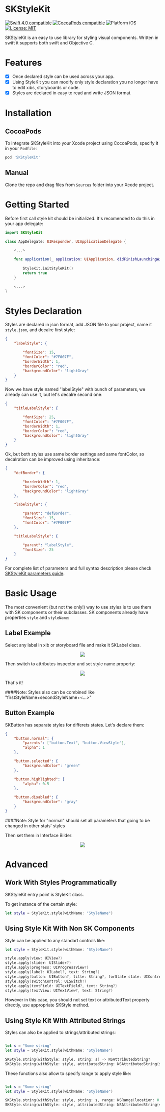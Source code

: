 # SKStyleKit

<p align="left">
	<a href="https://developer.apple.com/swift"><img src="https://img.shields.io/badge/Swift_4.0-compatible-4BC51D.svg?style=flat" alt="Swift 4.0 compatible" /></a>
	<a href="https://cocoapods.org/pods/tablekit"><img src="https://img.shields.io/badge/pod-1.0-blue.svg" alt="CocoaPods compatible" /></a>
	<img src="https://img.shields.io/badge/platform-iOS-blue.svg?style=flat" alt="Platform iOS" />
	<a href="https://raw.githubusercontent.com/motylevm/skstylekit/master/LICENSE"><img src="http://img.shields.io/badge/license-MIT-blue.svg?style=flat" alt="License: MIT" /></a>
</p>

SKStyleKit is an easy to use library for styling visual components. Written in swift it supports both swift and Objective C.

# Features

- [x] Once declared style can be used across your app.
- [x] Using StyleKit you can modify only style declaration you no longer have to edit xibs, storyboards or code.
- [x] Styles are declared in easy to read and write JSON format.

# Installation

## CocoaPods
To integrate SKStyleKit into your Xcode project using CocoaPods, specify it in your `Podfile`:

```ruby
pod 'SKStyleKit'
```

## Manual
Clone the repo and drag files from `Sources` folder into your Xcode project.

# Getting Started

Before first call style kit should be initialized. It's recomended to do this in your app delegate:

```swift
import SKStyleKit

class AppDelegate: UIResponder, UIApplicationDelegate {

    <...>

    func application(_ application: UIApplication, didFinishLaunchingWithOptions launchOptions: [UIApplicationLaunchOptionsKey: Any]?) -> Bool {
        
        StyleKit.initStyleKit()
        return true
    }

    <...>
}
```

# Styles Declaration

Styles are declared in json format, add JSON file to your project, name it `style.json`, and decalre first style:

```json
{
	"labelStyle": {

		"fontSize": 15,
		"fontColor": "#7F007F",
		"borderWidth": 1,
		"borderColor": "red",
		"backgroundColor": "lightGray"
	}
}
```
Now we have style named "labelStyle" with bunch of parameters, we already can use it, but let's decalre second one:

```json
{
	"titleLabelStyle": {

		"fontSize": 25,
		"fontColor": "#7F007F",
		"borderWidth": 1,
		"borderColor": "red",
		"backgroundColor": "lightGray"
	}
}
```

Ok, but both styles use same border settings and same fontColor, so decalration can be improved using inheritance:

```json
{
	"defBorder": {

		"borderWidth": 1,
		"borderColor": "red",
		"backgroundColor": "lightGray"
	},

	"labelStyle": {

		"parent": "defBorder",
		"fontSize": 15,
		"fontColor": "#7F007F"
	},

	"titleLabelStyle": {

		"parent": "labelStyle",
		"fontSize": 25
	}
}
```

For complete list of parameters and full syntax description please check [SKStyleKit parameters guide](Docs/jsonGuide.md).

# Basic Usage

The most convenient (but not the only!) way to use styles is to use them with SK components or their subclasses. SK components already have properties `style` and `styleName`:

## Label Example

Select any label in xib or storyboard file and make it SKLabel class. 

<p align="center">
	<img src="https://cloud.githubusercontent.com/assets/5831773/19125795/1cab1b22-8b41-11e6-9f11-5e3ef6552782.png"/>
</p>

Then switch to attributes inspector and set style name property:

<p align="center">
	<img src="https://cloud.githubusercontent.com/assets/5831773/19126418/88e80686-8b43-11e6-9f2e-f3309ea8bbaa.png"/>
</p>

That's it!

####Note: Styles also can be combined like "firstStyleName+secondStyleName+<...>"

## Button Example

SKButton has separate styles for differets states. Let's declare them:

```json
{
	"button.normal": {
		"parents": ["button.Text", "button.ViewStyle"],
		"alpha": 1
	},

	"button.selected": {
		"backgroundColor": "green"
	},

	"button.highlighted": {
		"alpha": 0.5
	},

	"button.disabled": {
		"backgroundColor": "gray"
	}
}
```
####Note: Style for "normal" should set all parameters that going to be changed in other stats' styles

Then set them in Interface Bilder:

<p align="center">
	<img src="https://cloud.githubusercontent.com/assets/5831773/20019939/b4b9faf4-a2df-11e6-8e21-800c6487ab93.png"/>
</p>

# Advanced

## Work With Styles Programmatically

SKStyleKit entry point is StyleKit class. 

To get instance of the certain style: 

```swift
let style = StyleKit.style(withName: "StyleName")
```

## Using Style Kit With Non SK Components

Style can be applied to any standart controls like: 

```swift
let style = StyleKit.style(withName: "StyleName")

style.apply(view: UIView?)
style.apply(slider: UISlider?)
style.apply(progress: UIProgressView?)
style.apply(label: UILabel?, text: String?)
style.apply(button: UIButton?, title: String?, forState state: UIControlState)
style.apply(switchControl: UISwitch?)
style.apply(textField: UITextField?, text: String?)
style.apply(textView: UITextView?, text: String?)
```
However in this case, you should not set text or attributedText property directly, use appropriate SKStyle method.

## Using Style Kit With Attributed Strings

Styles can also be applied to strings/attributed strings: 

```swift

let s = "Some string"
let style = StyleKit.style(withName: "StyleName")

SKStyle.string(withStyle: style, string: s) -> NSAttributedString?
SKStyle.string(withStyle: style, attributedString: NSAttributedString(string: s)) -> NSAttributedString?
```

These functions also allow to specify range to apply style like:

```swift

let s = "Some string"
let style = StyleKit.style(withName: "StyleName")

SKStyle.string(withStyle: style, string: s, range: NSRange(location: 0, length: 5)) -> NSAttributedString?
SKStyle.string(withStyle: style, attributedString: NSAttributedString(string: s), range: NSRange(location: 0, length: 8)) -> NSAttributedString?
```

